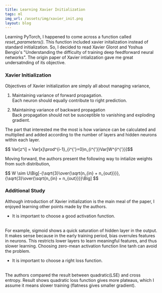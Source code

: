 ```yaml
---
title: Learning Xavier Initialization
tags: ml
img_url: /assets/img/xavier_init.png
layout: blog
---
```


Learning PyTorch, I happened to come across a function called _reset_parameters()_.
This function included xavier initalization instead of standard initialization.
So, I decided to read Xavier Glorot and Yoshua Bengio's "Understanding the difficulty of training deep feedforward neural networks".
The origin paper of Xavier intialization gave me great undersatnding of its objective.

### Xavier Initialization

Objectives of Xavier initialization are simply all about managing variance, 

1. Maintaining variance of forward propagation.<br>
Each neuron should equally contribute to right prediction.

2. Maintaining variance of backward propagation<br>
Back propagation should not be susceptible to vanishing and exploding gradient.

The part that interested me the most is how variance can be calculated and multiplied and added according to the number of layers and hidden neurons within each layer.

<div style="width: 100%; overflow: scroll;">
$$ Var[z^i]  = Var[x]\prod^{i-1}_{i^{'}=0}n_{i^{'}}Var[W^{i^{'}}]$$
</div>

Moving forward, the authors present the following way to intialize weights from such distribution,

<div style="width: 100%; overflow: scroll;">
$$ W \sim U\Big[-{\sqrt{3}\over{\sqrt{n_{in} + n_{out}}}}, {\sqrt{3}\over{\sqrt{n_{in} + n_{out}}}}\Big] $$
</div>

### Additional Study
Although introduction of Xavier initialization is the main meal of the paper, I enjoyed learning other points made by the authors.
* It is important to choose a good activation function.
<br>
For example, sigmoid shows a quick saturation of hidden layer in the output.
It makes sense because in the early training period, bias overrules features in neurons.
This restricts lower layers to learn meaningful features, and thus slower learning.
Choosing zero-mean activation function line tanh can avoid the problem.

* It is important to choose a right loss function.
<br>
The authors compared the result between quadratic(LSE) and cross entropy. 
Result shows quadratic loss function gives more plateaus, which I assume it means slower training (flatness gives smaller gradient).